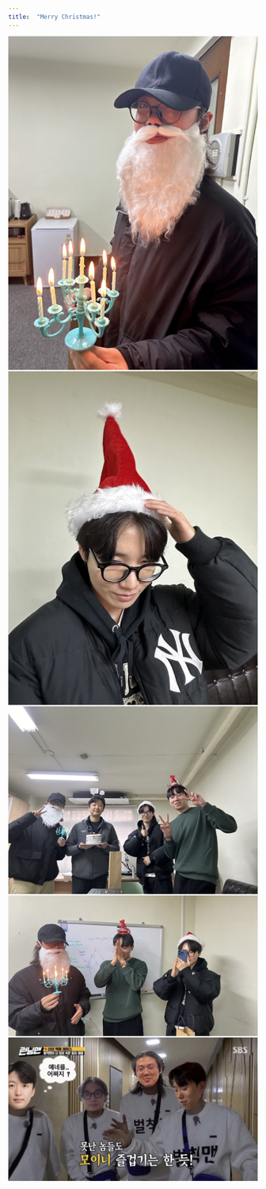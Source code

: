 ```yaml
---
title:  "Merry Christmas!"
---
```


<div class="image-grid">
  <img src="/images/posts/post03_1.jpeg" alt="img1">
  <img src="/images/posts/post03_2.jpeg" alt="img2">
</div>

<div class="image-grid landscape">

  <img src="/images/posts/post03_3.jpeg" alt="img3">
  <img src="/images/posts/post03_4.jpeg" alt="img4">
  <img src="/images/posts/post03_5.jpeg" alt="img5">
</div>